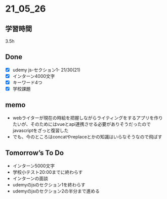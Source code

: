 # 21_05_26

## 学習時間
3.5h

## Done
- [x] udemy js-セクション1- 21/30(21)
- [x] インターン4000文字
- [x] キーワード4つ
- [x] 学校課題

## memo
- webライターが現在の時給を把握しながらライティングをするアプリを作りたいが、そのためにはvueとapi連携させる必要がありそうだったのでjavascriptをざっと復習した
- でも、今のところはconcatやreplaceとかの知識はいらなそうなので飛ばす

## Tomorrow’s To Do
- インターン5000文字
- 学校小テスト20:00までに終わらす
- インターンの面談
- udemyのjsのセクション1を終わらす
- udemyのjsのセクション2の半分まで進める


